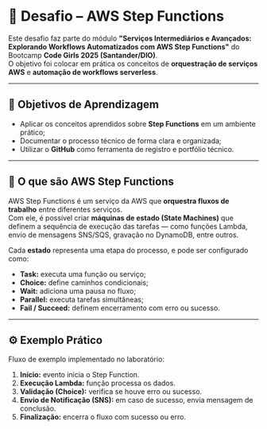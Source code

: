 # 🚀 Desafio – AWS Step Functions

Este desafio faz parte do módulo **"Serviços Intermediários e Avançados: Explorando Workflows Automatizados com AWS Step Functions"** do Bootcamp **Code Girls 2025 (Santander/DIO)**.  
O objetivo foi colocar em prática os conceitos de **orquestração de serviços AWS** e **automação de workflows serverless**.

---

## 🎯 Objetivos de Aprendizagem

- Aplicar os conceitos aprendidos sobre **Step Functions** em um ambiente prático;  
- Documentar o processo técnico de forma clara e organizada;  
- Utilizar o **GitHub** como ferramenta de registro e portfólio técnico.

---

## 🧩 O que são AWS Step Functions

AWS Step Functions é um serviço da AWS que **orquestra fluxos de trabalho** entre diferentes serviços.  
Com ele, é possível criar **máquinas de estado (State Machines)** que definem a sequência de execução das tarefas — como funções Lambda, envio de mensagens SNS/SQS, gravação no DynamoDB, entre outros.

Cada **estado** representa uma etapa do processo, e pode ser configurado como:
- **Task:** executa uma função ou serviço;
- **Choice:** define caminhos condicionais;
- **Wait:** adiciona uma pausa no fluxo;
- **Parallel:** executa tarefas simultâneas;
- **Fail / Succeed:** definem encerramento com erro ou sucesso.

---

## ⚙️ Exemplo Prático

Fluxo de exemplo implementado no laboratório:

1. **Início:** evento inicia o Step Function.  
2. **Execução Lambda:** função processa os dados.  
3. **Validação (Choice):** verifica se houve erro ou sucesso.  
4. **Envio de Notificação (SNS):** em caso de sucesso, envia mensagem de conclusão.  
5. **Finalização:** encerra o fluxo com sucesso ou erro.